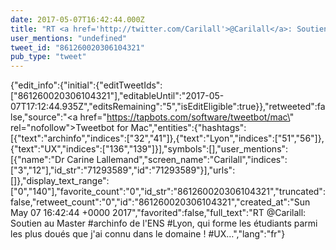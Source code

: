 ```yaml
---
date: 2017-05-07T16:42:44.000Z
title: "RT <a href='http://twitter.com/Carilall'>@Carilall</a>: Soutien au Master #archinfo de l'ENS #Lyon, qui forme les étudiants parmi les plus doués que j'ai connu dans le domaine ! #UX…″"
user_mentions: "undefined"
tweet_id: "861260020306104321"
pub_type: "tweet"
---
```

{"edit_info":{"initial":{"editTweetIds":["861260020306104321"],"editableUntil":"2017-05-07T17:12:44.935Z","editsRemaining":"5","isEditEligible":true}},"retweeted":false,"source":"<a href=\"https://tapbots.com/software/tweetbot/mac\" rel=\"nofollow\">Tweetbot for Mac</a>","entities":{"hashtags":[{"text":"archinfo","indices":["32","41"]},{"text":"Lyon","indices":["51","56"]},{"text":"UX","indices":["136","139"]}],"symbols":[],"user_mentions":[{"name":"Dr Carine Lallemand","screen_name":"Carilall","indices":["3","12"],"id_str":"71293589","id":"71293589"}],"urls":[]},"display_text_range":["0","140"],"favorite_count":"0","id_str":"861260020306104321","truncated":false,"retweet_count":"0","id":"861260020306104321","created_at":"Sun May 07 16:42:44 +0000 2017","favorited":false,"full_text":"RT @Carilall: Soutien au Master #archinfo de l'ENS #Lyon, qui forme les étudiants parmi les plus doués que j'ai connu dans le domaine ! #UX…","lang":"fr"}
